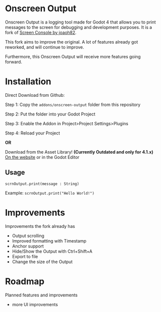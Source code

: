 # Onscreen Output
Onscreen Output is a logging tool made for Godot 4 that allows you to print messages to the screen for debugging and development purposes.
It is a fork of [Screen Console by joaoh82](https://github.com/joaoh82/screen_console).

This fork aims to improve the original. A lot of features already got reworked, and will
continue to improve.

Furthermore, this Onscreen Output will receive more features going forward.

# Installation
Direct Download from Github:

Step 1: Copy the `addons/onscreen-output` folder from this repository

Step 2: Put the folder into your Godot Project

Step 3: Enable the Addon in Project>Project Settings>Plugins

Step 4: Reload your Project

**OR**

Download from the Asset Library! **(Currently Outdated and only for 4.1.x)**
[On the website](https://godotengine.org/asset-library/asset/2244) or in the Godot Editor

## Usage

`scrnOutput.print(message : String)`

Example:
`scrnOutput.print("Hello World!")`

# Improvements
Improvements the fork already has

- Output scrolling
- Improved formatting with Timestamp
- Anchor support
- Hide/Show the Output with Ctrl+Shift+A
- Export to file
- Change the size of the Output

# Roadmap
Planned features and improvements

- more UI improvements

